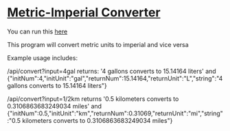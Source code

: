 # [Metric-Imperial Converter](https://www.freecodecamp.org/learn/quality-assurance/quality-assurance-projects/metric-imperial-converter)

You can run this [here](https://replit.com/@malikmmusa/boilerplate-project-metricimpconverter-1#server.js)

This program will convert metric units to imperial and vice versa

Example usage includes:

/api/convert?input=4gal returns: '4 gallons converts to 15.14164 liters' and {"initNum":4,"initUnit":"gal","returnNum":15.14164,"returnUnit":"L","string":"4 gallons converts to 15.14164 liters"}

/api/convert?input=1/2km returns '0.5 kilometers converts to 0.3106863683249034 miles' and {"initNum":0.5,"initUnit":"km","returnNum":0.31069,"returnUnit":"mi","string":"0.5 kilometers converts to 0.3106863683249034 miles"}

